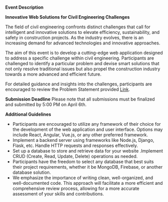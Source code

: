 **Event Description**

**Innovative Web Solutions for Civil Engineering Challenges**

The field of civil engineering confronts distinct challenges that call for intelligent and innovative solutions to elevate efficiency, sustainability, and safety in construction projects. As the industry evolves, there is an increasing demand for advanced technologies and innovative approaches.

The aim of this event is to develop a cutting-edge web application designed to address a specific challenge within civil engineering. Participants are challenged to identify a particular problem and devise smart solutions that not only resolve traditional issues but also propel the construction industry towards a more advanced and efficient future.

For detailed guidance and insights into the challenges, participants are encouraged to review the Problem Statement provided [Link](https://drive.google.com/drive/folders/1tyhndba0XfFNV4zqMcrF1ek2t6bs3xBa?usp=drive_link).

**Submission Deadline**
Please note that all submissions must be finalized and submitted by 5:00 PM on April 6th.

**Additional Guidelines**

- Participants are encouraged to utilize any framework of their choice for the development of the web application and user interface. Options may include React, Angular, Vue.js, or any other preferred framework.
- Implement a backend server using frameworks like Node.js, Django, Flask, etc. Handle HTTP requests and responses effectively.
- Set up a database to store and retrieve data for your website .Implement CRUD (Create, Read, Update, Delete) operations as needed.  
- Participants have the freedom to select any database that best suits their project requirements, whether it be MongoDB, Firebase, or another database solution.
- We emphasize the importance of writing clean, well-organized, and well-documented code. This approach will facilitate a more efficient and comprehensive review process, allowing for a more accurate assessment of your skills and contributions.
